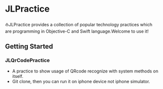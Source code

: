 # JLPractice
⛵️JLPractice provides a collection of popular technology practices which are programming in Objective-C and Swift language.Welcome to use it!

Getting Started
---------------
### JLQrCodePractice
- A practice to show usage of QRcode recognize with system methods on itself.
- Git clone, then you can run it on iphone device not iphone simulator.
